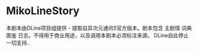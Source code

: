 # MikoLineStory
本剧本由DLine项目组提供 - 提取自异次元通讯5官方版本。剧本包含 主剧情 词典 图鉴 日志。不得用于商业用途，以及调用本剧本必须标注来源。
DLine自此停止一切支持..
